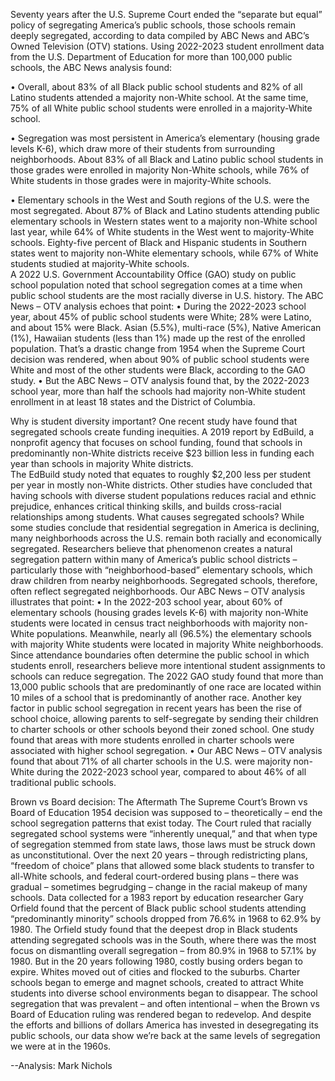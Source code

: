Seventy years after the U.S. Supreme Court ended the “separate but equal” policy of segregating America’s public schools, those schools remain deeply segregated, according to data compiled by ABC News and ABC’s Owned Television (OTV) stations.
Using 2022-2023 student enrollment data from the U.S. Department of Education for more than 100,000 public schools, the ABC News analysis found:

•	Overall, about 83% of all Black public school students and 82% of all Latino students attended a majority non-White school. At the same time, 75% of all White public school students were enrolled in a majority-White school.

•	Segregation was most persistent in America’s elementary (housing grade levels K-6), which draw more of their students from surrounding neighborhoods. About 83% of all Black and Latino public school students in those grades were enrolled in majority Non-White schools, while 76% of White students in those grades were in majority-White schools.

•	Elementary schools in the West and South regions of the U.S. were the most segregated. About 87% of Black and Latino students attending public elementary schools in Western states went to a majority non-White school last year, while 64% of White students in the West went to majority-White schools. Eighty-five percent of Black and Hispanic students in Southern states went to majority non-White elementary schools, while 67% of White students studied at majority-White schools.   
A 2022 U.S. Government Accountability Office (GAO) study on public school population noted that school segregation comes at a time when public school students are the most racially diverse in U.S. history.
The ABC News – OTV analysis echoes that point: 
•	During the 2022-2023 school year, about 45% of public school students were White; 28% were Latino, and about 15% were Black. Asian (5.5%), multi-race (5%), Native American (1%), Hawaiian students (less than 1%) made up the rest of the enrolled population. 
That’s a drastic change from 1954 when the Supreme Court decision was rendered, when about 90% of public school students were White and most of the other students were Black, according to the GAO study.
•	But the ABC News – OTV analysis found that, by the 2022-2023 school year, more than half the schools had majority non-White student enrollment in at least 18 states and the District of Columbia.

Why is student diversity important?
One recent study have found that segregated schools create funding inequities. A 2019 report by EdBuild, a nonprofit agency that focuses on school funding, found that schools in predominantly non-White districts receive $23 billion less in funding each year than schools in majority White districts.   
The EdBuild study noted that equates to roughly $2,200 less per student per year in mostly non-White districts.
Other studies have concluded that having schools with diverse student populations reduces racial and ethnic prejudice, enhances critical thinking skills, and builds cross-racial relationships among students.
What causes segregated schools?
While some studies conclude that residential segregation in America is declining, many neighborhoods across the U.S. remain both racially and economically segregated.
Researchers believe that phenomenon creates a natural segregation pattern within many of America’s public school districts – particularly those with “neighborhood-based” elementary schools, which draw children from nearby neighborhoods.
Segregated schools, therefore, often reflect segregated neighborhoods.
Our ABC News – OTV analysis illustrates that point:
•	In the 2022-203 school year, about 60% of elementary schools (housing grades levels K-6) with majority non-White students were located in census tract neighborhoods with majority non-White populations. Meanwhile, nearly all (96.5%) the elementary schools with majority White students were located in majority White neighborhoods.
Since attendance boundaries often determine the public school in which students enroll, researchers believe more intentional student assignments to schools can reduce segregation.
The 2022 GAO study found that more than 13,000 public schools that are predominantly of one race are located within 10 miles of a school that is predominantly of another race.
Another key factor in public school segregation in recent years has been the rise of school choice, allowing parents to self-segregate by sending their children to charter schools or other schools beyond their zoned school. 
One study found that areas with more students enrolled in charter schools were associated with higher school segregation.
•	Our ABC News – OTV analysis found that about 71% of all charter schools in the U.S. were majority non-White during the 2022-2023 school year, compared to about 46% of all traditional public schools.

Brown vs Board decision: The Aftermath
The Supreme Court’s Brown vs Board of Education 1954 decision was supposed to – theoretically – end the school segregation patterns that exist today. 
The Court ruled that racially segregated school systems were “inherently unequal,” and that when type of segregation stemmed from state laws, those laws must be struck down as unconstitutional.
Over the next 20 years – through redistricting plans, “freedom of choice” plans that allowed some black students to transfer to all-White schools, and federal court-ordered busing plans – there was gradual – sometimes begrudging – change in the racial makeup of many schools.
Data collected for a 1983 report by education researcher Gary Orfield found that the percent of Black public school students attending “predominantly minority” schools dropped from 76.6% in 1968 to 62.9% by 1980.
The Orfield study found that the deepest drop in Black students attending segregated schools was in the South, where there was the most focus on dismantling overall segregation – from 80.9% in 1968 to 57.1% by 1980.
But in the 20 years following 1980, costly busing orders began to expire. Whites moved out of cities and flocked to the suburbs. Charter schools began to emerge and magnet schools, created to attract White students into diverse school environments began to disappear. 
The school segregation that was prevalent – and often intentional – when the Brown vs Board of Education ruling was rendered began to redevelop.
And despite the efforts and billions of dollars America has invested in desegregating its public schools, our data show we’re back at the same levels of segregation we were at in the 1960s.

--Analysis: Mark Nichols
